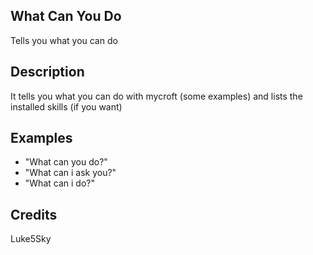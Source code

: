 ## What Can You Do
Tells you what you can do

## Description
It tells you what you can do with mycroft (some examples) and lists the installed skills (if you want)

## Examples
 - "What can you do?"
 - "What can i ask you?"
 - "What can i do?"


## Credits
Luke5Sky


